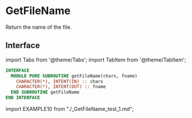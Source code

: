# GetFileName

Return the name of the file.

## Interface

import Tabs from '@theme/Tabs';
import TabItem from '@theme/TabItem';

<Tabs>
<TabItem value="interface" label="܀ Interface" default>

```fortran
INTERFACE
  MODULE PURE SUBROUTINE getFileName(chars, fname)
    CHARACTER(*), INTENT(IN) :: chars
    CHARACTER(*), INTENT(OUT) :: fname
  END SUBROUTINE getFileName
END INTERFACE
```

</TabItem>

<TabItem value="example" label="️܀ See example">

import EXAMPLE10 from "./_GetFileName_test_1.md";

<EXAMPLE10 />

</TabItem>

<TabItem value="close" label="↢ ">

</TabItem>
</Tabs>

